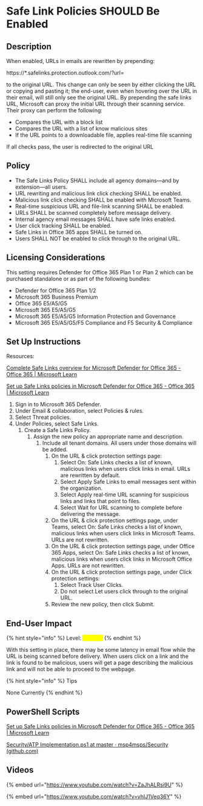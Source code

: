 # Safe Link Policies SHOULD Be Enabled

## Description

When enabled, URLs in emails are rewritten by prepending:

https://\*.safelinks.protection.outlook.com/?url=

to the original URL. This change can only be seen by either clicking the URL or copying and pasting it; the end-user, even when hovering over the URL in their email, will still only see the original URL. By prepending the safe links URL, Microsoft can proxy the initial URL through their scanning service. Their proxy can perform the following:

* Compares the URL with a block list
* Compares the URL with a list of know malicious sites
* If the URL points to a downloadable file, applies real-time file scanning

If all checks pass, the user is redirected to the original URL

## Policy

* The Safe Links Policy SHALL include all agency domains—and by extension—all users.
* URL rewriting and malicious link click checking SHALL be enabled.
* Malicious link click checking SHALL be enabled with Microsoft Teams.
* Real-time suspicious URL and file-link scanning SHALL be enabled.
* URLs SHALL be scanned completely before message delivery.
* Internal agency email messages SHALL have safe links enabled.
* User click tracking SHALL be enabled.
* Safe Links in Office 365 apps SHALL be turned on.
* Users SHALL NOT be enabled to click through to the original URL.

## Licensing Considerations

This setting requires Defender for Office 365 Plan 1 or Plan 2 which can be purchased standalone or as part of the following bundles:

* Defender for Office 365 Plan 1/2
* Microsoft 365 Business Premium
* Office 365 E5/A5/G5
* Microsoft 365 E5/A5/G5
* Microsoft 365 E5/A5/G5 Information Protection and Governance
* Microsoft 365 E5/A5/G5/F5 Compliance and F5 Security & Compliance

## Set Up Instructions

Resources:

[Complete Safe Links overview for Microsoft Defender for Office 365 - Office 365 | Microsoft Learn](https://learn.microsoft.com/en-us/microsoft-365/security/office-365-security/safe-links-about?view=o365-worldwide)

[Set up Safe Links policies in Microsoft Defender for Office 365 - Office 365 | Microsoft Learn](https://learn.microsoft.com/en-us/microsoft-365/security/office-365-security/safe-links-policies-configure?view=o365-worldwide)

1. Sign in to Microsoft 365 Defender.
2. Under Email & collaboration, select Policies & rules.
3. Select Threat policies.
4. Under Policies, select Safe Links.
   1. Create a Safe Links Policy.
      1. Assign the new policy an appropriate name and description.
         1. Include all tenant domains. All users under those domains will be added.
            1. On the URL & click protection settings page:
               1. Select On: Safe Links checks a list of known, malicious links when users click links in email. URLs are rewritten by default.
               2. Select Apply Safe Links to email messages sent within the organization.
               3. Select Apply real-time URL scanning for suspicious links and links that point to files.
               4. Select Wait for URL scanning to complete before delivering the message.
            2. On the URL & click protection settings page, under Teams, select On: Safe Links checks a list of known, malicious links when users click links in Microsoft Teams. URLs are not rewritten.
            3. On the URL & click protection settings page, under Office 365 Apps, select On: Safe Links checks a list of known, malicious links when users click links in Microsoft Office Apps. URLs are not rewritten.
            4. On the URL & click protection settings page, under Click protection settings:
               1. Select Track User Clicks.
               2. Do not select Let users click through to the original URL.
            5. Review the new policy, then click Submit.

## End-User Impact

{% hint style="info" %}
Level: <mark style="color:yellow;">Medium</mark>
{% endhint %}

With this setting in place, there may be some latency in email flow while the URL is being scanned before delivery. When users click on a link and the link is found to be malicious, users will get a page describing the malicious link and will not be able to proceed to the webpage.

{% hint style="info" %}
Tips

None Currently
{% endhint %}

## PowerShell Scripts

[Set up Safe Links policies in Microsoft Defender for Office 365 - Office 365 | Microsoft Learn](https://learn.microsoft.com/en-us/microsoft-365/security/office-365-security/safe-links-policies-configure?view=o365-worldwide#use-powershell-to-create-safe-links-policies)

[Security/ATP Implementation.ps1 at master · msp4msps/Security (github.com)](https://github.com/msp4msps/Security/blob/master/ATP%20Implementation.ps1)

## Videos

{% embed url="https://www.youtube.com/watch?v=ZaJhALRsi9U" %}

{% embed url="https://www.youtube.com/watch?v=vhIJ1Veq36Y" %}
